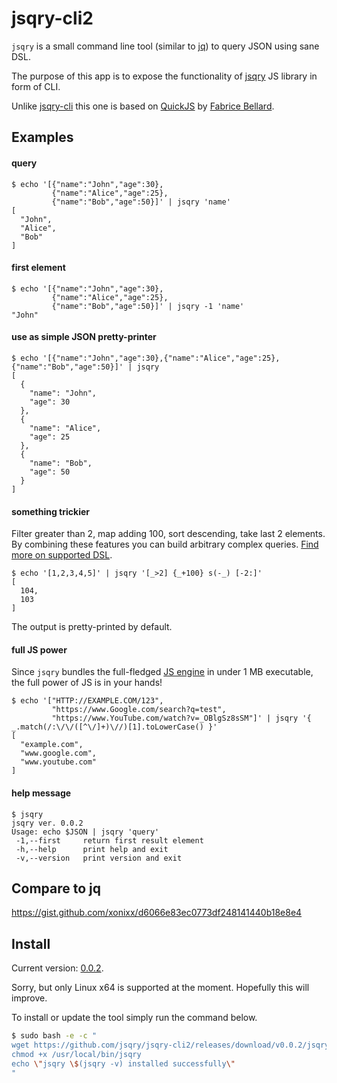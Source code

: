 # jsqry-cli2

`jsqry` is a small command line tool (similar to [jq](https://github.com/stedolan/jq)) to query JSON using sane DSL.

The purpose of this app is to expose the functionality of [jsqry](https://github.com/jsqry/jsqry) JS library in form of CLI.

Unlike [jsqry-cli](https://github.com/jsqry/jsqry-cli) this one is based on [QuickJS](https://bellard.org/quickjs/) by [Fabrice Bellard](https://bellard.org/).

## Examples

#### query
```
$ echo '[{"name":"John","age":30},
         {"name":"Alice","age":25},
         {"name":"Bob","age":50}]' | jsqry 'name'
[
  "John",
  "Alice",
  "Bob"
]
```

#### first element

```
$ echo '[{"name":"John","age":30},
         {"name":"Alice","age":25},
         {"name":"Bob","age":50}]' | jsqry -1 'name'
"John"
```

#### use as simple JSON pretty-printer

```
$ echo '[{"name":"John","age":30},{"name":"Alice","age":25},{"name":"Bob","age":50}]' | jsqry
[
  {
    "name": "John",
    "age": 30
  },
  {
    "name": "Alice",
    "age": 25
  },
  {
    "name": "Bob",
    "age": 50
  }
]
```

#### something trickier

Filter greater than 2, map adding 100, sort descending, take last 2 elements. 
By combining these features you can build arbitrary complex queries. [Find more on supported DSL](https://jsqry.github.io/).

```
$ echo '[1,2,3,4,5]' | jsqry '[_>2] {_+100} s(-_) [-2:]'
[
  104,
  103
]
```

The output is pretty-printed by default.

#### full JS power

Since `jsqry` bundles the full-fledged [JS engine](https://bellard.org/quickjs/) in under 1 MB executable, the full power of JS is in your hands!

```
$ echo '["HTTP://EXAMPLE.COM/123", 
         "https://www.Google.com/search?q=test", 
         "https://www.YouTube.com/watch?v=_OBlgSz8sSM"]' | jsqry '{ _.match(/:\/\/([^\/]+)\//)[1].toLowerCase() }'
[
  "example.com",
  "www.google.com",
  "www.youtube.com"
]
```  

#### help message

```
$ jsqry
jsqry ver. 0.0.2
Usage: echo $JSON | jsqry 'query'
 -1,--first     return first result element
 -h,--help      print help and exit
 -v,--version   print version and exit
```

## Compare to jq

https://gist.github.com/xonixx/d6066e83ec0773df248141440b18e8e4

## Install

Current version: [0.0.2](https://github.com/jsqry/jsqry-cli2/releases/tag/v0.0.2).

Sorry, but only Linux x64 is supported at the moment. Hopefully this will improve.

To install or update the tool simply run the command below.

```bash
$ sudo bash -e -c "
wget https://github.com/jsqry/jsqry-cli2/releases/download/v0.0.2/jsqry-linux-amd64 -O/usr/local/bin/jsqry
chmod +x /usr/local/bin/jsqry
echo \"jsqry \$(jsqry -v) installed successfully\" 
"
```
